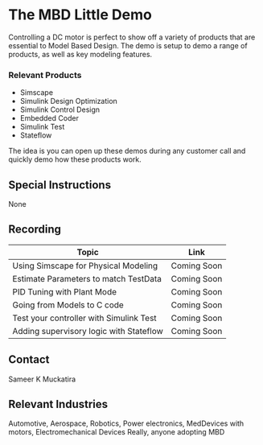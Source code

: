 # The MBD Little Demo #
Controlling a DC motor is perfect to show off a variety of products that are essential to Model Based Design.
The demo is setup to demo a range of products, as well as key modeling features.

### Relevant Products ###
  * Simscape
  * Simulink Design Optimization
  * Simulink Control Design
  * Embedded Coder
  * Simulink Test
  * Stateflow

The idea is you can open up these demos during any customer call and quickly demo how these products work.

## Special Instructions
None

## Recording
Topic                                   | Link
--------------------------------------- | -------------
Using Simscape for Physical Modeling    | Coming Soon
Estimate Parameters to match TestData   | Coming Soon
PID Tuning with Plant Mode              | Coming Soon
Going from Models to C code             | Coming Soon
Test your controller with Simulink Test | Coming Soon
Adding supervisory logic with Stateflow | Coming Soon

## Contact
Sameer K Muckatira

## Relevant Industries
Automotive, Aerospace, Robotics, Power electronics, MedDevices with motors, Electromechanical Devices
Really, anyone adopting MBD
